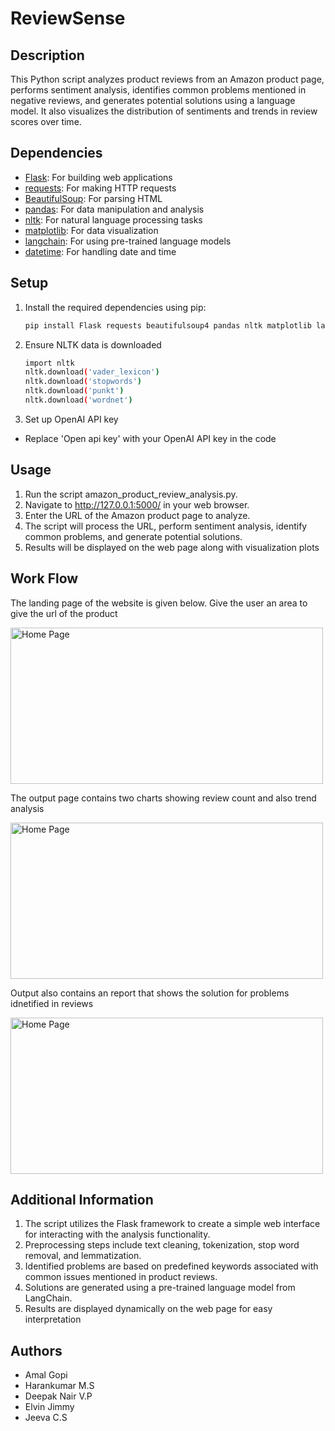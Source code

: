 # ReviewSense

## Description
This Python script analyzes product reviews from an Amazon product page, performs sentiment analysis, identifies common problems mentioned in negative reviews, and generates potential solutions using a language model. It also visualizes the distribution of sentiments and trends in review scores over time.

## Dependencies
- [Flask](https://palletsprojects.com/p/flask/): For building web applications
- [requests](https://pypi.org/project/requests/): For making HTTP requests
- [BeautifulSoup](https://pypi.org/project/beautifulsoup4/): For parsing HTML
- [pandas](https://pypi.org/project/pandas/): For data manipulation and analysis
- [nltk](https://pypi.org/project/nltk/): For natural language processing tasks
- [matplotlib](https://pypi.org/project/matplotlib/): For data visualization
- [langchain](https://pypi.org/project/langchain/): For using pre-trained language models
- [datetime](https://docs.python.org/3/library/datetime.html): For handling date and time

## Setup
1. Install the required dependencies using pip:
   ```bash
   pip install Flask requests beautifulsoup4 pandas nltk matplotlib langchain
2. Ensure NLTK data is downloaded
   ```bash
   import nltk
   nltk.download('vader_lexicon')
   nltk.download('stopwords')
   nltk.download('punkt')
   nltk.download('wordnet')
3. Set up OpenAI API key
  - Replace 'Open api key' with your OpenAI API key in the code

## Usage
1. Run the script amazon_product_review_analysis.py.
2. Navigate to http://127.0.0.1:5000/ in your web browser.
3. Enter the URL of the Amazon product page to analyze.
4. The script will process the URL, perform sentiment analysis, identify common problems, and generate potential solutions.
5. Results will be displayed on the web page along with visualization plots

## Work Flow

The landing page of the website is given below. Give the user an area to give the url of the product

<img src="images/firstpage.jpg" alt="Home Page" width="500" height="250">

The output page contains two charts showing review count and also trend analysis

<img src="images/outputchart.jpg" alt="Home Page" width="500" height="250">

Output also contains an report that shows the solution for problems idnetified in reviews

<img src="images/outputreport.jpg" alt="Home Page" width="500" height="250">

## Additional Information
1. The script utilizes the Flask framework to create a simple web interface for interacting with the analysis functionality.
2. Preprocessing steps include text cleaning, tokenization, stop word removal, and lemmatization.
3. Identified problems are based on predefined keywords associated with common issues mentioned in product reviews.
4. Solutions are generated using a pre-trained language model from LangChain.
5. Results are displayed dynamically on the web page for easy interpretation

## Authors
- Amal Gopi
- Harankumar M.S
- Deepak Nair V.P
- Elvin Jimmy
- Jeeva C.S
   

